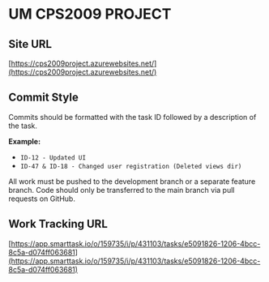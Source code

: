 # UM CPS2009 PROJECT

## Site URL
[https://cps2009project.azurewebsites.net/](https://cps2009project.azurewebsites.net/)

## Commit Style
Commits should be formatted with the task ID followed by a description of the task. 

**Example:**
- `ID-12 - Updated UI`
- `ID-47 & ID-18 - Changed user registration (Deleted views dir)`

All work must be pushed to the development branch or a separate feature branch. Code should only be transferred to the main branch via pull requests on GitHub.

## Work Tracking URL
[https://app.smarttask.io/o/159735/i/p/431103/tasks/e5091826-1206-4bcc-8c5a-d074ff063681](https://app.smarttask.io/o/159735/i/p/431103/tasks/e5091826-1206-4bcc-8c5a-d074ff063681)